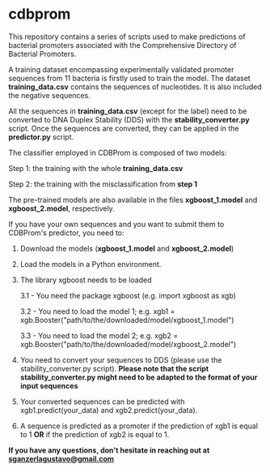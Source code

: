# cdbprom

This repository contains a series of scripts used to make predictions of bacterial promoters associated with the Comprehensive Directory of Bacterial Promoters.

A training dataset encompassing experimentally validated promoter sequences from 11 bacteria is firstly used to train the model.
The dataset **training_data.csv** contains the sequences of nucleotides. It is also included the negative sequences.

All the sequences in **training_data.csv** (except for the label) need to be converted to DNA Duplex Stability (DDS) with the **stability_converter.py** script.
Once the sequences are converted, they can be applied in the **predictor.py** script.

The classifier employed in CDBProm is composed of two models:

 Step 1: the training with the whole **training_data.csv**
 
 Step 2: the training with the misclassification from **step 1**
 

The pre-trained models are also available in the files **xgboost_1.model** and **xgboost_2.model**, respectively.

If you have your own sequences and you want to submit them to CDBProm's predictor, you need to:
 1. Download the models (**xgboost_1.model** and **xgboost_2.model**)
 2. Load the models in a Python environment.
 3. The library xgboost needs to be loaded
    
    
    3.1 - You need the package xgboost (e.g. import xgboost as xgb)
    
    3.2 - You need to load the model 1; e.g. xgb1 = xgb.Booster("path/to/the/downloaded/model/xgboost_1.model")
    
    3.3 - You need to load the model 2; e.g. xgb2 = xgb.Booster("path/to/the/downloaded/model/xgboost_2.model")

    
 5. You need to convert your sequences to DDS (please use the stability_converter.py script).
 **Please note that the script stability_converter.py might need to be adapted to the format of your input sequences**


 7. Your converted sequences can be predicted with xgb1.predict(your_data) and xgb2.predict(your_data).
 8. A sequence is predicted as a promoter if the prediction of xgb1 is equal to 1 **OR** if the prediction of xgb2 is equal to 1.


**If you have any questions, don't hesitate in reaching out at sganzerlagustavo@gmail.com**
